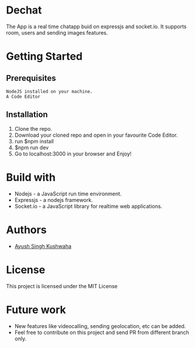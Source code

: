 # Dechat

The App is a real time chatapp buid on expressjs and socket.io. It supports room, users and sending images features.

# Getting Started  
## Prerequisites
```
NodeJS installed on your machine.
A Code Editor
```
## Installation

1) Clone the repo.  
2) Download your cloned repo and open in your favourite Code Editor.  
3) run $npm install
4) $npm run dev  
5) Go to localhost:3000 in your browser and Enjoy!

# Build with  
* Nodejs -  a JavaScript run time environment.  
* Expressjs - a nodejs framework.  
* Socket.io - a JavaScript library for realtime web applications.

# Authors  
* [Ayush Singh Kushwaha](https://ayush909.github.io/TheAyushThing/)

# License
This project is licensed under the MIT License  

# Future work
* New features like videocalling, sending geolocation, etc can be added.
* Feel free to contribute on this project and send PR from different branch only.
